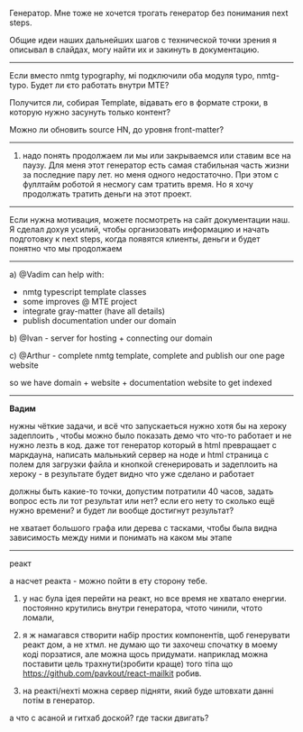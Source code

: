 Генератор. Мне тоже не хочется трогать генератор без понимания next steps.

Общие идеи наших дальнейших шагов с технической точки зрения я описывал в слайдах, могу найти их и закинуть в документацию.


---

Если вместо nmtg typography, мі подключили оба модуля typo, nmtg-typo. Будет ли єто работать внутри MTE?

Получится ли, собирая Template, відавать его в формате строки, в которую нужно засунуть только контент?

Можно ли обновить source HN, до уровня front-matter? 

---

1) надо понять продолжаем ли мы или закрываемся или ставим все на паузу. 
Для меня этот генератор есть самая стабильная часть жизни за последние пару лет.
но меня одного недостаточно. При этом с фуллтайм роботой я несмогу сам тратить время. Но я хочу продолжать тратить деньги на этот проект.


---

Если нужна мотивация, можете посмотреть на сайт документации наш. Я сделал дохуя усилий, чтобы организовать информацию и начать подготовку к next steps, когда появятся клиенты, деньги и будет понятно что мы продолжаем


---

a) @Vadim can help with:
- nmtg typescript template classes
- some improves @ MTE project
- integrate gray-matter (have all details)
- publish documentation under our domain

b) @Ivan - server for hosting + connecting our domain

c) @Arthur - complete nmtg template, complete and publish our one page website

so we have domain + website + documentation website to get indexed



---
**Вадим**

нужны чёткие задачи, и всё что  запускаеться нужно хотя бы на хероку задеплоить , чтобы можно было показать демо что что-то работает и не нужно лезть в код. даже тот генератор который в html превращает с маркдауна, написать мальнький сервер на ноде и html страница с полем для загрузки файла и кнопкой сгенерировать и задеплоить на хероку - в результате будет видно что уже сделано и работает

должны быть какие-то точки, допустим потратили 40 часов, задать вопрос есть ли тот результат или нет? если его нету то сколько ещё нужно времени? и будет ли вообще достигнут результат?


не хватает большого графа или дерева с тасками, чтобы была видна зависимость между ними и понимать на каком мы этапе

----


реакт

а насчет реакта - можно пойти в ету сторону тебе. 
1. у нас була ідея перейти на реакт, но все время не хватало енергии.
постоянно крутились внутри генератора, чтото чинили, чтото ломали,

2. я ж намагався створити набір простих компонентів, щоб генерувати реакт дом, а не хтмл. не думаю що ти захочеш спочатку в моему коді порзатися, але можна щось придумати.
наприклад можна поставити цель трахнути(зробити краще) того тіпа що https://github.com/pavkout/react-mailkit робив.


3. на реакті/нехті можна сервер підняти, який буде штовхати данні потім в генератор.




а что с асаной и гитхаб доской? где таски двигать?
